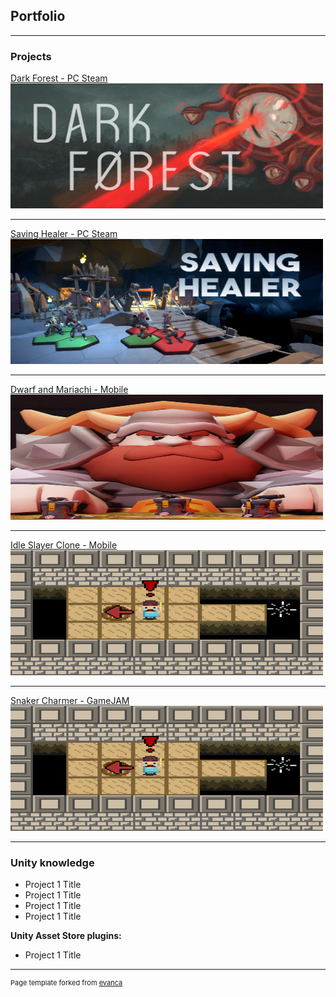 ## Portfolio

---

### Projects

[Dark Forest - PC Steam](/darkForest)
<img src="images/dark_forest616.png?raw=true" width="500" height="200"/>

---
[Saving Healer - PC Steam](/pdf/sample_presentation.pdf)
<img src="images/savingHealer_616.png?raw=true" width="500" height="200"/>

---
[Dwarf and Mariachi - Mobile](http://example.com/)
<img src="images/Mariachis_and_Dwarfs.jpg?raw=true" width="500" height="200"/>

---
[Idle Slayer Clone - Mobile](http://example.com/)
<img src="images/snakeCharmer.png?raw=true" width="500" height="200"/>

---
[Snaker Charmer - GameJAM](http://example.com/)
<img src="images/snakeCharmer.png?raw=true" width="500" height="200"/>

---

### Unity knowledge

- Project 1 Title
- Project 1 Title
- Project 1 Title
- Project 1 Title

**Unity Asset Store plugins:**
- Project 1 Title

---
<p style="font-size:11px">Page template forked from <a href="https://github.com/evanca/quick-portfolio">evanca</a></p>
<!-- Remove above link if you don't want to attibute -->
